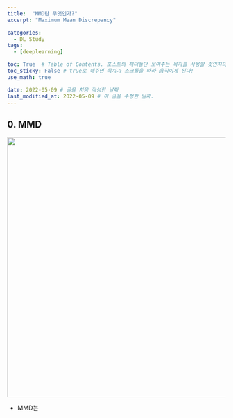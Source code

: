 ```yaml
---
title:  "MMD란 무엇인가?"
excerpt: "Maximum Mean Discrepancy"

categories:
  - DL Study
tags:
  - [deeplearning]

toc: True  # Table of Contents. 포스트의 헤더들만 보여주는 목차를 사용할 것인지의 여부. ture 로 해주면 포스트의 목차가 보이게 된다.
toc_sticky: False # true로 해주면 목차가 스크롤을 따라 움직이게 된다!
use_math: true

date: 2022-05-09 # 글을 처음 작성한 날짜
last_modified_at: 2022-05-09 # 이 글을 수정한 날짜.
---
```


## 0. MMD

<p align="center">
  <img src="https://user-images.githubusercontent.com/104422044/166412538-84937f68-adb9-440d-b13f-e30e87618068.png" width="600" height="auto">
</p>

 - MMD는
